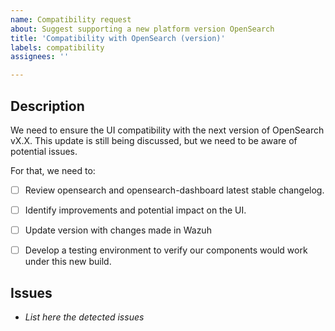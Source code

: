 ```yaml
---
name: Compatibility request
about: Suggest supporting a new platform version OpenSearch
title: 'Compatibility with OpenSearch (version)'
labels: compatibility
assignees: ''

---
```


## Description
We need to ensure the UI compatibility with the next version of OpenSearch vX.X.
This update is still being discussed, but we need to be aware of potential issues.

For that, we need to:

- [ ] Review opensearch and opensearch-dashboard latest stable changelog. 
- [ ] Identify improvements and potential impact on the UI.
- [ ] Update version with changes made in Wazuh
- [ ] Develop a testing environment to verify our components would work under this new build.


## Issues
-  _List here the detected issues_
